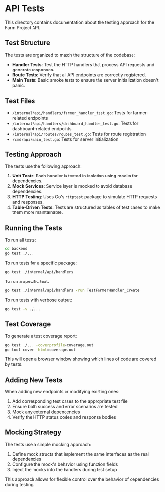 # API Tests

This directory contains documentation about the testing approach for the Farm Project API.

## Test Structure

The tests are organized to match the structure of the codebase:

- **Handler Tests**: Test the HTTP handlers that process API requests and generate responses.
- **Route Tests**: Verify that all API endpoints are correctly registered.
- **Main Tests**: Basic smoke tests to ensure the server initialization doesn't panic.

## Test Files

- `/internal/api/handlers/farmer_handler_test.go`: Tests for farmer-related endpoints
- `/internal/api/handlers/dashboard_handler_test.go`: Tests for dashboard-related endpoints
- `/internal/api/routes/routes_test.go`: Tests for route registration
- `/cmd/api/main_test.go`: Tests for server initialization

## Testing Approach

The tests use the following approach:

1. **Unit Tests**: Each handler is tested in isolation using mocks for dependencies.
2. **Mock Services**: Service layer is mocked to avoid database dependencies.
3. **HTTP Testing**: Uses Go's `httptest` package to simulate HTTP requests and responses.
4. **Table-Driven Tests**: Tests are structured as tables of test cases to make them more maintainable.

## Running the Tests

To run all tests:

```bash
cd backend
go test ./...
```

To run tests for a specific package:

```bash
go test ./internal/api/handlers
```

To run a specific test:

```bash
go test ./internal/api/handlers -run TestFarmerHandler_Create
```

To run tests with verbose output:

```bash
go test -v ./...
```

## Test Coverage

To generate a test coverage report:

```bash
go test ./... -coverprofile=coverage.out
go tool cover -html=coverage.out
```

This will open a browser window showing which lines of code are covered by tests.

## Adding New Tests

When adding new endpoints or modifying existing ones:

1. Add corresponding test cases to the appropriate test file
2. Ensure both success and error scenarios are tested
3. Mock any external dependencies
4. Verify the HTTP status codes and response bodies

## Mocking Strategy

The tests use a simple mocking approach:

1. Define mock structs that implement the same interfaces as the real dependencies
2. Configure the mock's behavior using function fields
3. Inject the mocks into the handlers during test setup

This approach allows for flexible control over the behavior of dependencies during testing.